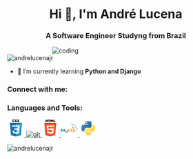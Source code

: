 <h1 align="center">Hi 👋, I'm André Lucena</h1>
<h3 align="center">A Software Engineer Studyng from Brazil</h3>
<img align="right" alt="coding" width="400" src="![image](https://github.com/AndreLucenaJr/AndreLucenaJr/assets/133511109/9888edff-97d1-4ad2-a527-1ea67d054a3f)
">

<p align="left"> <img src="https://komarev.com/ghpvc/?username=andrelucenajr&label=Profile%20views&color=0e75b6&style=flat" alt="andrelucenajr" /> </p>

- 🌱 I’m currently learning **Python and Django**

<h3 align="left">Connect with me:</h3>
<p align="left">
</p>

<h3 align="left">Languages and Tools:</h3>
<p align="left"> <a href="https://www.w3schools.com/css/" target="_blank" rel="noreferrer"> <img src="https://raw.githubusercontent.com/devicons/devicon/master/icons/css3/css3-original-wordmark.svg" alt="css3" width="40" height="40"/> </a> <a href="https://git-scm.com/" target="_blank" rel="noreferrer"> <img src="https://www.vectorlogo.zone/logos/git-scm/git-scm-icon.svg" alt="git" width="40" height="40"/> </a> <a href="https://www.w3.org/html/" target="_blank" rel="noreferrer"> <img src="https://raw.githubusercontent.com/devicons/devicon/master/icons/html5/html5-original-wordmark.svg" alt="html5" width="40" height="40"/> </a> <a href="https://www.mysql.com/" target="_blank" rel="noreferrer"> <img src="https://raw.githubusercontent.com/devicons/devicon/master/icons/mysql/mysql-original-wordmark.svg" alt="mysql" width="40" height="40"/> </a> <a href="https://www.python.org" target="_blank" rel="noreferrer"> <img src="https://raw.githubusercontent.com/devicons/devicon/master/icons/python/python-original.svg" alt="python" width="40" height="40"/> </a> </p>

<p><img align="center" src="https://github-readme-streak-stats.herokuapp.com/?user=andrelucenajr&" alt="andrelucenajr" /></p>
